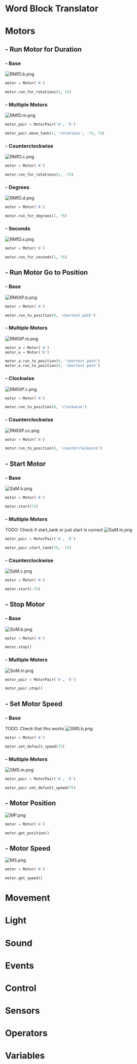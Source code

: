 # Word Block Translator

# Motors
## - Run Motor for Duration
### - Base
![RMfD.b.png](./images/RMfD.b.png)
```python
motor = Motor('A')

motor.run_for_rotations(1, 75)
```
### - Multiple Motors
![RMfD.m.png](./images/RMfD.m.png)
```python
motor_pair = MotorPair('A', 'E')

motor_pair.move_tank(1, 'rotations', -75, 75)
```
### - Counterclockwise
![RMfD.c.png](./images/RMfD.c.png)
```python
motor = Motor('A')

motor.run_for_rotations(1, -75)
```
### - Degrees
![RMfD.d.png](./images/RMfD.d.png)
```python
motor = Motor('A')

motor.run_for_degrees(1, 75)
```
### - Seconds
![RMfD.s.png](./images/RMfD.s.png)
```python
motor = Motor('A')

motor.run_for_seconds(1, 75)
```
## - Run Motor Go to Position
### - Base
![RMGtP.b.png](./images/RMGtP.b.png)
```python
motor = Motor('A')

motor.run_to_position(0, 'shortest path')
```
### - Multiple Motors
![RMGtP.m.png](./images/RMGtP.m.png)
```python
motor_a = Motor('A')
motor_e = Motor('E')

motor_a.run_to_position(0, 'shortest path')
motor_e.run_to_position(0, 'shortest path')
```
### - Clockwise
![RMGtP.c.png](./images/RMGtP.c.png)
```python
motor = Motor('A')

motor.run_to_position(0, 'clockwise')
```
### - Counterclockwise
![RMGtP.cc.png](./images/RMGtP.cc.png)
```python
motor = Motor('A')

motor.run_to_position(0, 'counterclockwise')
```
## - Start Motor
### - Base
![SaM.b.png](./images/SaM.b.png)
```python
motor = Motor('A')

motor.start(75)
```
### - Multiple Motors
TODO: Check if start_tank or just start is correct
![SaM.m.png](./images/SaM.m.png)
```python
motor_pair = MotorPair('A', 'E')

motor_pair.start_tank(75, -75)
```
### - Counterclockwise
![SaM.c.png](./images/SaM.c.png)
```python
motor = Motor('A')

motor.start(-75)
```
## - Stop Motor
### - Base
![SoM.b.png](./images/SoM.b.png)
```python
motor = Motor('A')

motor.stop()
```
### - Multiple Motors
![SoM.m.png](./images/SoM.m.png)
```python
motor_pair = MotorPair('A', 'E')

motor_pair.stop()
```
## - Set Motor Speed
### - Base
TODO: Check that this works 
![SMS.b.png](./images/SMS.b.png)
```python
motor = Motor('A')

motor.set_default_speed(75)
```
### - Multiple Motors
![SMS.m.png](./images/SMS.m.png)
```python
motor_pair = MotorPair('A', 'E')

motor_pair.set_default_speed(75)
```
## - Motor Position
![MP.png](./images/MP.png)
```python
motor = Motor('A')

motor.get_position()
```
## - Motor Speed
![MS.png](./images/MS.png)
```python
motor = Motor('A')

motor.get_speed()
```
# Movement
# Light
# Sound
# Events
# Control
# Sensors
# Operators
# Variables
